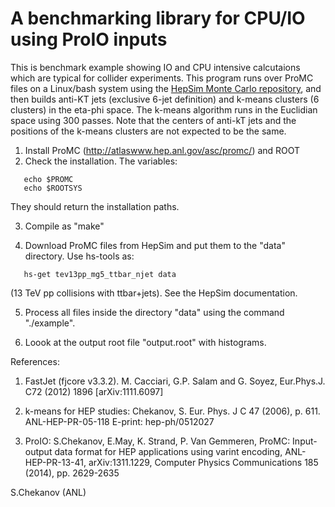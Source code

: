 # A benchmarking library for CPU/IO  using ProIO inputs 

This is benchmark example showing  IO and CPU intensive 
calcutaions which are typical for collider experiments.
This program runs over ProMC files on a Linux/bash system using the [HepSim Monte Carlo repository](http://atlaswww.hep.anl.gov/hepsim/), and then 
builds anti-KT jets (exclusive 6-jet definition) and k-means 
clusters (6 clusters) in the eta-phi space.
The k-means algorithm runs in the Euclidian space using 300 passes. 
Note that the centers of anti-kT jets and the positions of the k-means clusters are not expected to be
the same. 

 1. Install ProMC (http://atlaswww.hep.anl.gov/asc/promc/) and ROOT
 2. Check the installation. The variables: 

```
   echo $PROMC
   echo $ROOTSYS
```
 They should return the installation paths. 

 3. Compile as "make"

 4. Download ProMC files from HepSim and put them to the "data" directory. Use hs-tools as: 
  
``` 
   hs-get tev13pp_mg5_ttbar_njet data
```
   (13 TeV pp collisions with ttbar+jets). See the HepSim documentation. 

 5. Process all files inside the directory "data" using the command "./example".

 6. Loook at the output root file "output.root" with histograms.


References:

 1. FastJet (fjcore v3.3.2). M. Cacciari, G.P. Salam and G. Soyez, Eur.Phys.J. C72 (2012) 1896 [arXiv:1111.6097]  

 2. k-means for HEP studies: Chekanov, S. Eur. Phys. J  C 47 (2006), p. 611. ANL-HEP-PR-05-118   E-print: hep-ph/0512027

 3. ProIO: S.Chekanov, E.May, K. Strand, P. Van Gemmeren, ProMC: Input-output data format for HEP applications using varint encoding, ANL-HEP-PR-13-41, arXiv:1311.1229, Computer Physics Communications 185 (2014), pp. 2629-2635


S.Chekanov (ANL) 
